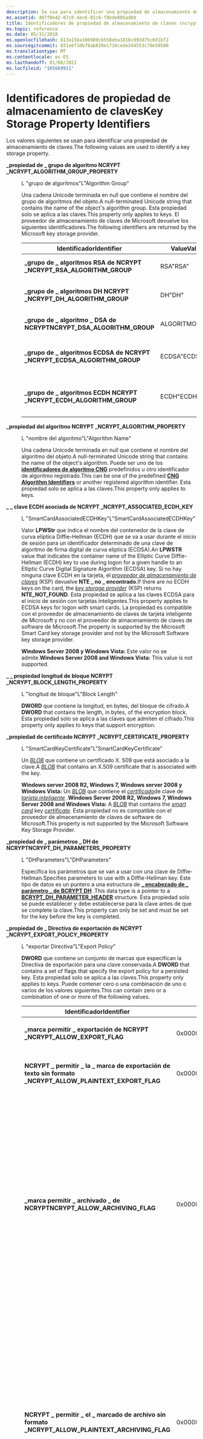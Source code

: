 ```yaml
---
description: Se usa para identificar una propiedad de almacenamiento de claves.
ms.assetid: 407f0e42-07c8-4ec6-81c6-f8bde005adb0
title: Identificadores de propiedad de almacenamiento de claves (ncrypt. h)
ms.topic: reference
ms.date: 05/31/2018
ms.openlocfilehash: 813a15ba106989cb558eba181bc893d75c6d1bf2
ms.sourcegitcommit: 831e8f3db78ab820e1710cede244553c70e50500
ms.translationtype: MT
ms.contentlocale: es-ES
ms.lasthandoff: 01/08/2021
ms.locfileid: "105669911"
---
```

# <a name="key-storage-property-identifiers"></a><span data-ttu-id="70004-103">Identificadores de propiedad de almacenamiento de claves</span><span class="sxs-lookup"><span data-stu-id="70004-103">Key Storage Property Identifiers</span></span>

<span data-ttu-id="70004-104">Los valores siguientes se usan para identificar una propiedad de almacenamiento de claves.</span><span class="sxs-lookup"><span data-stu-id="70004-104">The following values are used to identify a key storage property.</span></span>

<dl> <dt>

<span data-ttu-id="70004-105"><span id="NCRYPT_ALGORITHM_GROUP_PROPERTY"></span><span id="ncrypt_algorithm_group_property"></span>**\_propiedad de \_ grupo de algoritmo NCRYPT \_**</span><span class="sxs-lookup"><span data-stu-id="70004-105"><span id="NCRYPT_ALGORITHM_GROUP_PROPERTY"></span><span id="ncrypt_algorithm_group_property"></span>**NCRYPT\_ALGORITHM\_GROUP\_PROPERTY**</span></span>
</dt> <dd> <dl> <dt>

<span data-ttu-id="70004-106">L "grupo de algoritmos"</span><span class="sxs-lookup"><span data-stu-id="70004-106">L"Algorithm Group"</span></span>
</dt> <dt>



<span data-ttu-id="70004-107">Una cadena Unicode terminada en null que contiene el nombre del grupo de algoritmos del objeto.</span><span class="sxs-lookup"><span data-stu-id="70004-107">A null-terminated Unicode string that contains the name of the object's algorithm group.</span></span> <span data-ttu-id="70004-108">Esta propiedad solo se aplica a las claves.</span><span class="sxs-lookup"><span data-stu-id="70004-108">This property only applies to keys.</span></span> <span data-ttu-id="70004-109">El proveedor de almacenamiento de claves de Microsoft devuelve los siguientes identificadores.</span><span class="sxs-lookup"><span data-stu-id="70004-109">The following identifiers are returned by the Microsoft key storage provider.</span></span>



| <span data-ttu-id="70004-110">Identificador</span><span class="sxs-lookup"><span data-stu-id="70004-110">Identifier</span></span>                                     | <span data-ttu-id="70004-111">Value</span><span class="sxs-lookup"><span data-stu-id="70004-111">Value</span></span>              | <span data-ttu-id="70004-112">Descripción</span><span class="sxs-lookup"><span data-stu-id="70004-112">Description</span></span>                                                   |
|------------------------------------------------|--------------------|---------------------------------------------------------------|
| <span data-ttu-id="70004-113">**\_grupo de \_ algoritmos RSA de NCRYPT \_**</span><span class="sxs-lookup"><span data-stu-id="70004-113">**NCRYPT\_RSA\_ALGORITHM\_GROUP**</span></span><br/>   | <span data-ttu-id="70004-114">RSA</span><span class="sxs-lookup"><span data-stu-id="70004-114">"RSA"</span></span><br/>   | <span data-ttu-id="70004-115">El grupo de algoritmos RSA.</span><span class="sxs-lookup"><span data-stu-id="70004-115">The RSA algorithm group.</span></span><br/>                           |
| <span data-ttu-id="70004-116">**\_grupo de \_ algoritmos DH NCRYPT \_**</span><span class="sxs-lookup"><span data-stu-id="70004-116">**NCRYPT\_DH\_ALGORITHM\_GROUP**</span></span><br/>    | <span data-ttu-id="70004-117">DH</span><span class="sxs-lookup"><span data-stu-id="70004-117">"DH"</span></span><br/>    | <span data-ttu-id="70004-118">El grupo de algoritmos Diffie-Hellman.</span><span class="sxs-lookup"><span data-stu-id="70004-118">The Diffie-Hellman algorithm group.</span></span><br/>                |
| <span data-ttu-id="70004-119">**\_grupo de \_ algoritmo \_ DSA de NCRYPT**</span><span class="sxs-lookup"><span data-stu-id="70004-119">**NCRYPT\_DSA\_ALGORITHM\_GROUP**</span></span><br/>   | <span data-ttu-id="70004-120">ALGORITMO</span><span class="sxs-lookup"><span data-stu-id="70004-120">"DSA"</span></span><br/>   | <span data-ttu-id="70004-121">El grupo de algoritmos DSA.</span><span class="sxs-lookup"><span data-stu-id="70004-121">The DSA algorithm group.</span></span><br/>                           |
| <span data-ttu-id="70004-122">**\_grupo de \_ algoritmos ECDSA de NCRYPT \_**</span><span class="sxs-lookup"><span data-stu-id="70004-122">**NCRYPT\_ECDSA\_ALGORITHM\_GROUP**</span></span><br/> | <span data-ttu-id="70004-123">ECDSA</span><span class="sxs-lookup"><span data-stu-id="70004-123">"ECDSA"</span></span><br/> | <span data-ttu-id="70004-124">El grupo de algoritmo DSA de curva elíptica.</span><span class="sxs-lookup"><span data-stu-id="70004-124">The elliptic curve DSA algorithm group.</span></span><br/>            |
| <span data-ttu-id="70004-125">**\_grupo de \_ algoritmos ECDH NCRYPT \_**</span><span class="sxs-lookup"><span data-stu-id="70004-125">**NCRYPT\_ECDH\_ALGORITHM\_GROUP**</span></span><br/>  | <span data-ttu-id="70004-126">ECDH</span><span class="sxs-lookup"><span data-stu-id="70004-126">"ECDH"</span></span><br/>  | <span data-ttu-id="70004-127">Curva elíptica Diffie-Hellman grupo de algoritmos.</span><span class="sxs-lookup"><span data-stu-id="70004-127">The elliptic curve Diffie-Hellman algorithm group.</span></span><br/> |



 


</dt> </dl> </dd> <dt>

<span data-ttu-id="70004-128"><span id="NCRYPT_ALGORITHM_PROPERTY"></span><span id="ncrypt_algorithm_property"></span>**\_propiedad del algoritmo NCRYPT \_**</span><span class="sxs-lookup"><span data-stu-id="70004-128"><span id="NCRYPT_ALGORITHM_PROPERTY"></span><span id="ncrypt_algorithm_property"></span>**NCRYPT\_ALGORITHM\_PROPERTY**</span></span>
</dt> <dd> <dl> <dt>

<span data-ttu-id="70004-129">L "nombre del algoritmo"</span><span class="sxs-lookup"><span data-stu-id="70004-129">L"Algorithm Name"</span></span>
</dt> <dt>



<span data-ttu-id="70004-130">Una cadena Unicode terminada en null que contiene el nombre del algoritmo del objeto.</span><span class="sxs-lookup"><span data-stu-id="70004-130">A null-terminated Unicode string that contains the name of the object's algorithm.</span></span> <span data-ttu-id="70004-131">Puede ser uno de los [**identificadores de algoritmo CNG**](cng-algorithm-identifiers.md) predefinidos u otro identificador de algoritmo registrado.</span><span class="sxs-lookup"><span data-stu-id="70004-131">This can be one of the predefined [**CNG Algorithm Identifiers**](cng-algorithm-identifiers.md) or another registered algorithm identifier.</span></span> <span data-ttu-id="70004-132">Esta propiedad solo se aplica a las claves.</span><span class="sxs-lookup"><span data-stu-id="70004-132">This property only applies to keys.</span></span>


</dt> </dl> </dd> <dt>

<span data-ttu-id="70004-133"><span id="NCRYPT_ASSOCIATED_ECDH_KEY"></span><span id="ncrypt_associated_ecdh_key"></span>**\_ \_ clave ECDH asociada de NCRYPT \_**</span><span class="sxs-lookup"><span data-stu-id="70004-133"><span id="NCRYPT_ASSOCIATED_ECDH_KEY"></span><span id="ncrypt_associated_ecdh_key"></span>**NCRYPT\_ASSOCIATED\_ECDH\_KEY**</span></span>
</dt> <dd> <dl> <dt>

<span data-ttu-id="70004-134">L "SmartCardAssociatedECDHKey"</span><span class="sxs-lookup"><span data-stu-id="70004-134">L"SmartCardAssociatedECDHKey"</span></span>
</dt> <dt>



<span data-ttu-id="70004-135">Valor **LPWStr** que indica el nombre del contenedor de la clave de curva elíptica Diffie-Hellman (ECDH) que se va a usar durante el inicio de sesión para un identificador determinado de una clave de algoritmo de firma digital de curva elíptica (ECDSA).</span><span class="sxs-lookup"><span data-stu-id="70004-135">An **LPWSTR** value that indicates the container name of the Elliptic Curve Diffie-Hellman (ECDH) key to use during logon for a given handle to an Elliptic Curve Digital Signature Algorithm (ECDSA) key.</span></span> <span data-ttu-id="70004-136">Si no hay ninguna clave ECDH en la tarjeta, el [*proveedor de almacenamiento de claves*](/windows/desktop/SecGloss/k-gly) (KSP) devuelve **NTE \_ no \_ encontrado**.</span><span class="sxs-lookup"><span data-stu-id="70004-136">If there are no ECDH keys on the card, the [*key storage provider*](/windows/desktop/SecGloss/k-gly) (KSP) returns **NTE\_NOT\_FOUND**.</span></span> <span data-ttu-id="70004-137">Esta propiedad se aplica a las claves ECDSA para el inicio de sesión con tarjetas inteligentes.</span><span class="sxs-lookup"><span data-stu-id="70004-137">This property applies to ECDSA keys for logon with smart cards.</span></span> <span data-ttu-id="70004-138">La propiedad es compatible con el proveedor de almacenamiento de claves de tarjeta inteligente de Microsoft y no con el proveedor de almacenamiento de claves de software de Microsoft.</span><span class="sxs-lookup"><span data-stu-id="70004-138">The property is supported by the Microsoft Smart Card key storage provider and not by the Microsoft Software key storage provider.</span></span>

<span data-ttu-id="70004-139">**Windows Server 2008 y Windows Vista:** Este valor no se admite.</span><span class="sxs-lookup"><span data-stu-id="70004-139">**Windows Server 2008 and Windows Vista:** This value is not supported.</span></span>


</dt> </dl> </dd> <dt>

<span data-ttu-id="70004-140"><span id="NCRYPT_BLOCK_LENGTH_PROPERTY"></span><span id="ncrypt_block_length_property"></span>**\_ \_ propiedad longitud de bloque NCRYPT \_**</span><span class="sxs-lookup"><span data-stu-id="70004-140"><span id="NCRYPT_BLOCK_LENGTH_PROPERTY"></span><span id="ncrypt_block_length_property"></span>**NCRYPT\_BLOCK\_LENGTH\_PROPERTY**</span></span>
</dt> <dd> <dl> <dt>

<span data-ttu-id="70004-141">L "longitud de bloque"</span><span class="sxs-lookup"><span data-stu-id="70004-141">L"Block Length"</span></span>
</dt> <dt>



<span data-ttu-id="70004-142">**DWORD** que contiene la longitud, en bytes, del bloque de cifrado.</span><span class="sxs-lookup"><span data-stu-id="70004-142">A **DWORD** that contains the length, in bytes, of the encryption block.</span></span> <span data-ttu-id="70004-143">Esta propiedad solo se aplica a las claves que admiten el cifrado.</span><span class="sxs-lookup"><span data-stu-id="70004-143">This property only applies to keys that support encryption.</span></span>


</dt> </dl> </dd> <dt>

<span data-ttu-id="70004-144"><span id="NCRYPT_CERTIFICATE_PROPERTY"></span><span id="ncrypt_certificate_property"></span>**\_propiedad de certificado NCRYPT \_**</span><span class="sxs-lookup"><span data-stu-id="70004-144"><span id="NCRYPT_CERTIFICATE_PROPERTY"></span><span id="ncrypt_certificate_property"></span>**NCRYPT\_CERTIFICATE\_PROPERTY**</span></span>
</dt> <dd> <dl> <dt>

<span data-ttu-id="70004-145">L "SmartCardKeyCertificate"</span><span class="sxs-lookup"><span data-stu-id="70004-145">L"SmartCardKeyCertificate"</span></span>
</dt> <dt>



<span data-ttu-id="70004-146">Un [*BLOB*](/windows/desktop/SecGloss/b-gly) que contiene un certificado X. 509 que está asociado a la clave.</span><span class="sxs-lookup"><span data-stu-id="70004-146">A [*BLOB*](/windows/desktop/SecGloss/b-gly) that contains an X.509 certificate that is associated with the key.</span></span>

<span data-ttu-id="70004-147">**Windows server 2008 R2, Windows 7, Windows server 2008 y Windows Vista:** Un [*BLOB*](/windows/desktop/SecGloss/b-gly) que contiene el [*certificado*](/windows/desktop/SecGloss/c-gly)de clave de [*tarjeta inteligente*](/windows/desktop/SecGloss/s-gly) .</span><span class="sxs-lookup"><span data-stu-id="70004-147">**Windows Server 2008 R2, Windows 7, Windows Server 2008 and Windows Vista:** A [*BLOB*](/windows/desktop/SecGloss/b-gly) that contains the [*smart card*](/windows/desktop/SecGloss/s-gly) key [*certificate*](/windows/desktop/SecGloss/c-gly).</span></span> <span data-ttu-id="70004-148">Esta propiedad no es compatible con el proveedor de almacenamiento de claves de software de Microsoft.</span><span class="sxs-lookup"><span data-stu-id="70004-148">This property is not supported by the Microsoft Software Key Storage Provider.</span></span>


</dt> </dl> </dd> <dt>

<span data-ttu-id="70004-149"><span id="NCRYPT_DH_PARAMETERS_PROPERTY"></span><span id="ncrypt_dh_parameters_property"></span>**\_propiedad de \_ parámetros \_ DH de NCRYPT**</span><span class="sxs-lookup"><span data-stu-id="70004-149"><span id="NCRYPT_DH_PARAMETERS_PROPERTY"></span><span id="ncrypt_dh_parameters_property"></span>**NCRYPT\_DH\_PARAMETERS\_PROPERTY**</span></span>
</dt> <dd> <dl> <dt>

<span data-ttu-id="70004-150">L "DHParameters"</span><span class="sxs-lookup"><span data-stu-id="70004-150">L"DHParameters"</span></span>
</dt> <dt>



<span data-ttu-id="70004-151">Especifica los parámetros que se van a usar con una clave de Diffie-Hellman.</span><span class="sxs-lookup"><span data-stu-id="70004-151">Specifies parameters to use with a Diffie-Hellman key.</span></span> <span data-ttu-id="70004-152">Este tipo de datos es un puntero a una estructura de [**\_ encabezado de \_ parámetro \_ de BCRYPT DH**](/windows/desktop/api/Bcrypt/ns-bcrypt-bcrypt_dh_parameter_header) .</span><span class="sxs-lookup"><span data-stu-id="70004-152">This data type is a pointer to a [**BCRYPT\_DH\_PARAMETER\_HEADER**](/windows/desktop/api/Bcrypt/ns-bcrypt-bcrypt_dh_parameter_header) structure.</span></span> <span data-ttu-id="70004-153">Esta propiedad solo se puede establecer y debe establecerse para la clave antes de que se complete la clave.</span><span class="sxs-lookup"><span data-stu-id="70004-153">This property can only be set and must be set for the key before the key is completed.</span></span>


</dt> </dl> </dd> <dt>

<span data-ttu-id="70004-154"><span id="NCRYPT_EXPORT_POLICY_PROPERTY"></span><span id="ncrypt_export_policy_property"></span>**\_propiedad de \_ Directiva de exportación de NCRYPT \_**</span><span class="sxs-lookup"><span data-stu-id="70004-154"><span id="NCRYPT_EXPORT_POLICY_PROPERTY"></span><span id="ncrypt_export_policy_property"></span>**NCRYPT\_EXPORT\_POLICY\_PROPERTY**</span></span>
</dt> <dd> <dl> <dt>

<span data-ttu-id="70004-155">L "exportar Directiva"</span><span class="sxs-lookup"><span data-stu-id="70004-155">L"Export Policy"</span></span>
</dt> <dt>



<span data-ttu-id="70004-156">**DWORD** que contiene un conjunto de marcas que especifican la Directiva de exportación para una clave conservada.</span><span class="sxs-lookup"><span data-stu-id="70004-156">A **DWORD** that contains a set of flags that specify the export policy for a persisted key.</span></span> <span data-ttu-id="70004-157">Esta propiedad solo se aplica a las claves.</span><span class="sxs-lookup"><span data-stu-id="70004-157">This property only applies to keys.</span></span> <span data-ttu-id="70004-158">Puede contener cero o una combinación de uno o varios de los valores siguientes.</span><span class="sxs-lookup"><span data-stu-id="70004-158">This can contain zero or a combination of one or more of the following values.</span></span>



| <span data-ttu-id="70004-159">Identificador</span><span class="sxs-lookup"><span data-stu-id="70004-159">Identifier</span></span>                                    | <span data-ttu-id="70004-160">Value</span><span class="sxs-lookup"><span data-stu-id="70004-160">Value</span></span>      | <span data-ttu-id="70004-161">Descripción</span><span class="sxs-lookup"><span data-stu-id="70004-161">Description</span></span>                                                                                                                                                                                                                                                                                                      |
|-----------------------------------------------|------------|------------------------------------------------------------------------------------------------------------------------------------------------------------------------------------------------------------------------------------------------------------------------------------------------------------------|
| <span data-ttu-id="70004-162">**\_marca permitir \_ exportación de NCRYPT \_**</span><span class="sxs-lookup"><span data-stu-id="70004-162">**NCRYPT\_ALLOW\_EXPORT\_FLAG**</span></span>               | <span data-ttu-id="70004-163">0x00000001</span><span class="sxs-lookup"><span data-stu-id="70004-163">0x00000001</span></span> | <span data-ttu-id="70004-164">Se puede exportar la clave privada.</span><span class="sxs-lookup"><span data-stu-id="70004-164">The private key can be exported.</span></span>                                                                                                                                                                                                                                                                                 |
| <span data-ttu-id="70004-165">**NCRYPT \_ permitir \_ la \_ marca de exportación de texto sin formato \_**</span><span class="sxs-lookup"><span data-stu-id="70004-165">**NCRYPT\_ALLOW\_PLAINTEXT\_EXPORT\_FLAG**</span></span>    | <span data-ttu-id="70004-166">0x00000002</span><span class="sxs-lookup"><span data-stu-id="70004-166">0x00000002</span></span> | <span data-ttu-id="70004-167">La clave privada se puede exportar en formato de texto simple.</span><span class="sxs-lookup"><span data-stu-id="70004-167">The private key can be exported in plaintext form.</span></span>                                                                                                                                                                                                                                                               |
| <span data-ttu-id="70004-168">**\_marca permitir \_ archivado \_ de NCRYPT**</span><span class="sxs-lookup"><span data-stu-id="70004-168">**NCRYPT\_ALLOW\_ARCHIVING\_FLAG**</span></span>            | <span data-ttu-id="70004-169">0x00000004</span><span class="sxs-lookup"><span data-stu-id="70004-169">0x00000004</span></span> | <span data-ttu-id="70004-170">La clave privada se puede exportar una vez para fines de archivado.</span><span class="sxs-lookup"><span data-stu-id="70004-170">The private key can be exported once for archiving purposes.</span></span> <span data-ttu-id="70004-171">Esta marca solo se aplica al identificador de clave original en el que se establece.</span><span class="sxs-lookup"><span data-stu-id="70004-171">This flag only applies to the original key handle on which it is set.</span></span> <span data-ttu-id="70004-172">Esta directiva solo se puede aplicar al identificador de clave original.</span><span class="sxs-lookup"><span data-stu-id="70004-172">This policy can only be applied to the original key handle.</span></span> <span data-ttu-id="70004-173">Una vez que se ha cerrado el identificador de clave, ya no se puede exportar la clave para fines de archivado.</span><span class="sxs-lookup"><span data-stu-id="70004-173">After the key handle has been closed, the key can no longer be exported for archiving purposes.</span></span>                   |
| <span data-ttu-id="70004-174">**NCRYPT \_ permitir \_ el \_ marcado de archivo sin formato \_**</span><span class="sxs-lookup"><span data-stu-id="70004-174">**NCRYPT\_ALLOW\_PLAINTEXT\_ARCHIVING\_FLAG**</span></span> | <span data-ttu-id="70004-175">0x00000008</span><span class="sxs-lookup"><span data-stu-id="70004-175">0x00000008</span></span> | <span data-ttu-id="70004-176">La clave privada se puede exportar una vez en formato de texto no cifrado.</span><span class="sxs-lookup"><span data-stu-id="70004-176">The private key can be exported once in plaintext form for archiving purposes.</span></span> <span data-ttu-id="70004-177">Esta marca solo se aplica al identificador de clave original en el que se establece.</span><span class="sxs-lookup"><span data-stu-id="70004-177">This flag only applies to the original key handle on which it is set.</span></span> <span data-ttu-id="70004-178">Esta directiva solo se puede aplicar al identificador de clave original.</span><span class="sxs-lookup"><span data-stu-id="70004-178">This policy can only be applied to the original key handle.</span></span> <span data-ttu-id="70004-179">Una vez que se ha cerrado el identificador de clave, ya no se puede exportar la clave para fines de archivado.</span><span class="sxs-lookup"><span data-stu-id="70004-179">After the key handle has been closed, the key can no longer be exported for archiving purposes.</span></span> |



 


</dt> </dl> </dd> <dt>

<span data-ttu-id="70004-180"><span id="NCRYPT_IMPL_TYPE_PROPERTY"></span><span id="ncrypt_impl_type_property"></span>**\_propiedad del \_ tipo impl impl \_**</span><span class="sxs-lookup"><span data-stu-id="70004-180"><span id="NCRYPT_IMPL_TYPE_PROPERTY"></span><span id="ncrypt_impl_type_property"></span>**NCRYPT\_IMPL\_TYPE\_PROPERTY**</span></span>
</dt> <dd> <dl> <dt>

<span data-ttu-id="70004-181">L "tipo impl"</span><span class="sxs-lookup"><span data-stu-id="70004-181">L"Impl Type"</span></span>
</dt> <dt>



<span data-ttu-id="70004-182">**DWORD** que contiene un conjunto de marcadores que definen los detalles de implementación del proveedor.</span><span class="sxs-lookup"><span data-stu-id="70004-182">A **DWORD** that contains a set of flags that define implementation details of the provider.</span></span> <span data-ttu-id="70004-183">Esta propiedad solo se aplica a los proveedores de almacenamiento de claves.</span><span class="sxs-lookup"><span data-stu-id="70004-183">This property only applies to key storage providers.</span></span> <span data-ttu-id="70004-184">Puede contener cero o una combinación de uno o varios de los valores siguientes.</span><span class="sxs-lookup"><span data-stu-id="70004-184">This can contain zero or a combination of one or more of the following values.</span></span>



| <span data-ttu-id="70004-185">Identificador</span><span class="sxs-lookup"><span data-stu-id="70004-185">Identifier</span></span>                            | <span data-ttu-id="70004-186">Value</span><span class="sxs-lookup"><span data-stu-id="70004-186">Value</span></span>      | <span data-ttu-id="70004-187">Descripción</span><span class="sxs-lookup"><span data-stu-id="70004-187">Description</span></span>                                               |
|---------------------------------------|------------|-----------------------------------------------------------|
| <span data-ttu-id="70004-188">**\_marca de \_ hardware NCRYPT impl \_**</span><span class="sxs-lookup"><span data-stu-id="70004-188">**NCRYPT\_IMPL\_HARDWARE\_FLAG**</span></span>      | <span data-ttu-id="70004-189">0x00000001</span><span class="sxs-lookup"><span data-stu-id="70004-189">0x00000001</span></span> | <span data-ttu-id="70004-190">El proveedor está basado en hardware.</span><span class="sxs-lookup"><span data-stu-id="70004-190">The provider is hardware based.</span></span>                           |
| <span data-ttu-id="70004-191">**\_marca de \_ software NCRYPT impl \_**</span><span class="sxs-lookup"><span data-stu-id="70004-191">**NCRYPT\_IMPL\_SOFTWARE\_FLAG**</span></span>      | <span data-ttu-id="70004-192">0x00000002</span><span class="sxs-lookup"><span data-stu-id="70004-192">0x00000002</span></span> | <span data-ttu-id="70004-193">El proveedor está basado en software.</span><span class="sxs-lookup"><span data-stu-id="70004-193">The provider is software based.</span></span>                           |
| <span data-ttu-id="70004-194">**\_ \_ marca extraíble de NCRYPT impl \_**</span><span class="sxs-lookup"><span data-stu-id="70004-194">**NCRYPT\_IMPL\_REMOVABLE\_FLAG**</span></span>     | <span data-ttu-id="70004-195">0x00000008</span><span class="sxs-lookup"><span data-stu-id="70004-195">0x00000008</span></span> | <span data-ttu-id="70004-196">El proveedor es extraíble.</span><span class="sxs-lookup"><span data-stu-id="70004-196">The provider is removable.</span></span>                                |
| <span data-ttu-id="70004-197">**\_ \_ \_ marca RNG de hardware \_ de NCRYPT impl**</span><span class="sxs-lookup"><span data-stu-id="70004-197">**NCRYPT\_IMPL\_HARDWARE\_RNG\_FLAG**</span></span> | <span data-ttu-id="70004-198">0x00000010</span><span class="sxs-lookup"><span data-stu-id="70004-198">0x00000010</span></span> | <span data-ttu-id="70004-199">El proveedor es un generador de números aleatorios basado en hardware.</span><span class="sxs-lookup"><span data-stu-id="70004-199">The provider is a hardware based random number generator.</span></span> |



 


</dt> </dl> </dd> <dt>

<span data-ttu-id="70004-200"><span id="NCRYPT_KEY_TYPE_PROPERTY"></span><span id="ncrypt_key_type_property"></span>**\_ \_ propiedad tipo de clave NCRYPT \_**</span><span class="sxs-lookup"><span data-stu-id="70004-200"><span id="NCRYPT_KEY_TYPE_PROPERTY"></span><span id="ncrypt_key_type_property"></span>**NCRYPT\_KEY\_TYPE\_PROPERTY**</span></span>
</dt> <dd> <dl> <dt>

<span data-ttu-id="70004-201">L "tipo de clave"</span><span class="sxs-lookup"><span data-stu-id="70004-201">L"Key Type"</span></span>
</dt> <dt>



<span data-ttu-id="70004-202">**DWORD** que contiene un conjunto de marcas que definen el tipo de clave.</span><span class="sxs-lookup"><span data-stu-id="70004-202">A **DWORD** that contains a set of flags that define the key type.</span></span> <span data-ttu-id="70004-203">Esta propiedad solo se aplica a las claves.</span><span class="sxs-lookup"><span data-stu-id="70004-203">This property only applies to keys.</span></span> <span data-ttu-id="70004-204">Puede contener cero o el valor siguiente.</span><span class="sxs-lookup"><span data-stu-id="70004-204">This can contain zero or the following value.</span></span>



| <span data-ttu-id="70004-205">Identificador</span><span class="sxs-lookup"><span data-stu-id="70004-205">Identifier</span></span>                     | <span data-ttu-id="70004-206">Value</span><span class="sxs-lookup"><span data-stu-id="70004-206">Value</span></span>      | <span data-ttu-id="70004-207">Descripción</span><span class="sxs-lookup"><span data-stu-id="70004-207">Description</span></span>                                                                                              |
|--------------------------------|------------|----------------------------------------------------------------------------------------------------------|
| <span data-ttu-id="70004-208">**\_marca de \_ clave de equipo NCRYPT \_**</span><span class="sxs-lookup"><span data-stu-id="70004-208">**NCRYPT\_MACHINE\_KEY\_FLAG**</span></span> | <span data-ttu-id="70004-209">0x00000001</span><span class="sxs-lookup"><span data-stu-id="70004-209">0x00000001</span></span> | <span data-ttu-id="70004-210">La clave se aplica al equipo local.</span><span class="sxs-lookup"><span data-stu-id="70004-210">The key applies to the local computer.</span></span> <span data-ttu-id="70004-211">Si este marcador no está presente, la clave se aplica al usuario actual.</span><span class="sxs-lookup"><span data-stu-id="70004-211">If this flag is not present, the key applies to the current user.</span></span> |



 


</dt> </dl> </dd> <dt>

<span data-ttu-id="70004-212"><span id="NCRYPT_KEY_USAGE_PROPERTY"></span><span id="ncrypt_key_usage_property"></span>**\_ \_ propiedad uso de clave NCRYPT \_**</span><span class="sxs-lookup"><span data-stu-id="70004-212"><span id="NCRYPT_KEY_USAGE_PROPERTY"></span><span id="ncrypt_key_usage_property"></span>**NCRYPT\_KEY\_USAGE\_PROPERTY**</span></span>
</dt> <dd> <dl> <dt>

<span data-ttu-id="70004-213">L "uso de la clave"</span><span class="sxs-lookup"><span data-stu-id="70004-213">L"Key Usage"</span></span>
</dt> <dt>



<span data-ttu-id="70004-214">**DWORD** que contiene un conjunto de marcas que definen los detalles de uso de una clave.</span><span class="sxs-lookup"><span data-stu-id="70004-214">A **DWORD** that contains a set of flags that define the usage details for a key.</span></span> <span data-ttu-id="70004-215">Esta propiedad solo se aplica a las claves.</span><span class="sxs-lookup"><span data-stu-id="70004-215">This property only applies to keys.</span></span> <span data-ttu-id="70004-216">Puede contener cero o una combinación de uno o varios de los valores siguientes.</span><span class="sxs-lookup"><span data-stu-id="70004-216">This can contain zero or a combination of one or more of the following values.</span></span>



| <span data-ttu-id="70004-217">Identificador</span><span class="sxs-lookup"><span data-stu-id="70004-217">Identifier</span></span>                              | <span data-ttu-id="70004-218">Value</span><span class="sxs-lookup"><span data-stu-id="70004-218">Value</span></span>      | <span data-ttu-id="70004-219">Descripción</span><span class="sxs-lookup"><span data-stu-id="70004-219">Description</span></span>                                          |
|-----------------------------------------|------------|------------------------------------------------------|
| <span data-ttu-id="70004-220">**NCRYPT \_ permitir \_ marca de descifrado \_**</span><span class="sxs-lookup"><span data-stu-id="70004-220">**NCRYPT\_ALLOW\_DECRYPT\_FLAG**</span></span>        | <span data-ttu-id="70004-221">0x00000001</span><span class="sxs-lookup"><span data-stu-id="70004-221">0x00000001</span></span> | <span data-ttu-id="70004-222">La clave se puede utilizar para el descifrado.</span><span class="sxs-lookup"><span data-stu-id="70004-222">The key can be used for decryption.</span></span>                  |
| <span data-ttu-id="70004-223">**NCRYPT \_ permitir \_ la \_ marca de firma**</span><span class="sxs-lookup"><span data-stu-id="70004-223">**NCRYPT\_ALLOW\_SIGNING\_FLAG**</span></span>        | <span data-ttu-id="70004-224">0x00000002</span><span class="sxs-lookup"><span data-stu-id="70004-224">0x00000002</span></span> | <span data-ttu-id="70004-225">La clave se puede utilizar para firmar.</span><span class="sxs-lookup"><span data-stu-id="70004-225">The key can be used for signing.</span></span>                     |
| <span data-ttu-id="70004-226">**\_marca de \_ acuerdo de clave de permitir NCRYPT \_ \_**</span><span class="sxs-lookup"><span data-stu-id="70004-226">**NCRYPT\_ALLOW\_KEY\_AGREEMENT\_FLAG**</span></span> | <span data-ttu-id="70004-227">0x00000004</span><span class="sxs-lookup"><span data-stu-id="70004-227">0x00000004</span></span> | <span data-ttu-id="70004-228">La clave se puede usar para el cifrado del acuerdo secreto.</span><span class="sxs-lookup"><span data-stu-id="70004-228">The key can be used for secret agreement encryption.</span></span> |
| <span data-ttu-id="70004-229">**NCRYPT \_ permite \_ todos los \_ usos**</span><span class="sxs-lookup"><span data-stu-id="70004-229">**NCRYPT\_ALLOW\_ALL\_USAGES**</span></span>          | <span data-ttu-id="70004-230">0x00FFFFFF</span><span class="sxs-lookup"><span data-stu-id="70004-230">0x00ffffff</span></span> | <span data-ttu-id="70004-231">La clave se puede utilizar para cualquier propósito.</span><span class="sxs-lookup"><span data-stu-id="70004-231">The key can be used for any purpose.</span></span>                 |



 


</dt> </dl> </dd> <dt>

<span data-ttu-id="70004-232"><span id="NCRYPT_LAST_MODIFIED_PROPERTY"></span><span id="ncrypt_last_modified_property"></span>**\_propiedad última \_ modificación de NCRYPT \_**</span><span class="sxs-lookup"><span data-stu-id="70004-232"><span id="NCRYPT_LAST_MODIFIED_PROPERTY"></span><span id="ncrypt_last_modified_property"></span>**NCRYPT\_LAST\_MODIFIED\_PROPERTY**</span></span>
</dt> <dd> <dl> <dt>

<span data-ttu-id="70004-233">L "modificado"</span><span class="sxs-lookup"><span data-stu-id="70004-233">L"Modified"</span></span>
</dt> <dt>



<span data-ttu-id="70004-234">Indica cuándo se modificó por última vez la clave.</span><span class="sxs-lookup"><span data-stu-id="70004-234">Indicates when the key was last modified.</span></span> <span data-ttu-id="70004-235">Este tipo de datos es un puntero a una estructura de [**FILETIME**](/windows/desktop/api/minwinbase/ns-minwinbase-filetime) .</span><span class="sxs-lookup"><span data-stu-id="70004-235">This data type is a pointer to a [**FILETIME**](/windows/desktop/api/minwinbase/ns-minwinbase-filetime) structure.</span></span> <span data-ttu-id="70004-236">Esta propiedad solo se aplica a las claves persistentes.</span><span class="sxs-lookup"><span data-stu-id="70004-236">This property only applies to persisted keys.</span></span>


</dt> </dl> </dd> <dt>

<span data-ttu-id="70004-237"><span id="NCRYPT_LENGTH_PROPERTY"></span><span id="ncrypt_length_property"></span>**\_propiedad longitud de NCRYPT \_**</span><span class="sxs-lookup"><span data-stu-id="70004-237"><span id="NCRYPT_LENGTH_PROPERTY"></span><span id="ncrypt_length_property"></span>**NCRYPT\_LENGTH\_PROPERTY**</span></span>
</dt> <dd> <dl> <dt>

<span data-ttu-id="70004-238">L "longitud"</span><span class="sxs-lookup"><span data-stu-id="70004-238">L"Length"</span></span>
</dt> <dt>



<span data-ttu-id="70004-239">**DWORD** que contiene la longitud, en bits, de la clave.</span><span class="sxs-lookup"><span data-stu-id="70004-239">A **DWORD** that contains the length, in bits, of the key.</span></span> <span data-ttu-id="70004-240">Esta propiedad solo se aplica a las claves.</span><span class="sxs-lookup"><span data-stu-id="70004-240">This property only applies to keys.</span></span>


</dt> </dl> </dd> <dt>

<span data-ttu-id="70004-241"><span id="NCRYPT_LENGTHS_PROPERTY"></span><span id="ncrypt_lengths_property"></span>**\_propiedad de longitudes NCRYPT \_**</span><span class="sxs-lookup"><span data-stu-id="70004-241"><span id="NCRYPT_LENGTHS_PROPERTY"></span><span id="ncrypt_lengths_property"></span>**NCRYPT\_LENGTHS\_PROPERTY**</span></span>
</dt> <dd> <dl> <dt>

<span data-ttu-id="70004-242">L "longitudes"</span><span class="sxs-lookup"><span data-stu-id="70004-242">L"Lengths"</span></span>
</dt> <dt>



<span data-ttu-id="70004-243">Indica los tamaños de clave admitidos por la clave.</span><span class="sxs-lookup"><span data-stu-id="70004-243">Indicates the key sizes that are supported by the key.</span></span> <span data-ttu-id="70004-244">Este tipo de datos es un puntero a una estructura de [**\_ \_ longitudes admitidas de NCRYPT**](/windows/desktop/api/Ncrypt/ns-ncrypt-ncrypt_supported_lengths) que contiene esta información.</span><span class="sxs-lookup"><span data-stu-id="70004-244">This data type is a pointer to an [**NCRYPT\_SUPPORTED\_LENGTHS**](/windows/desktop/api/Ncrypt/ns-ncrypt-ncrypt_supported_lengths) structure that contains this information.</span></span> <span data-ttu-id="70004-245">Esta propiedad solo se aplica a las claves.</span><span class="sxs-lookup"><span data-stu-id="70004-245">This property only applies to keys.</span></span>


</dt> </dl> </dd> <dt>

<span data-ttu-id="70004-246"><span id="NCRYPT_MAX_NAME_LENGTH_PROPERTY"></span><span id="ncrypt_max_name_length_property"></span>**\_ \_ \_ propiedad longitud máxima del nombre NCRYPT \_**</span><span class="sxs-lookup"><span data-stu-id="70004-246"><span id="NCRYPT_MAX_NAME_LENGTH_PROPERTY"></span><span id="ncrypt_max_name_length_property"></span>**NCRYPT\_MAX\_NAME\_LENGTH\_PROPERTY**</span></span>
</dt> <dd> <dl> <dt>

<span data-ttu-id="70004-247">L "longitud máxima del nombre"</span><span class="sxs-lookup"><span data-stu-id="70004-247">L"Max Name Length"</span></span>
</dt> <dt>



<span data-ttu-id="70004-248">**DWORD** que contiene la longitud máxima, en caracteres, del nombre de una clave persistente.</span><span class="sxs-lookup"><span data-stu-id="70004-248">A **DWORD** that contains the maximum length, in characters, of the name of a persistent key.</span></span> <span data-ttu-id="70004-249">Esta propiedad solo se aplica a un proveedor.</span><span class="sxs-lookup"><span data-stu-id="70004-249">This property only applies to a provider.</span></span>

<span data-ttu-id="70004-250">Esta propiedad está pensada principalmente para ser utilizada por proveedores de almacenamiento de claves que almacenan sus claves en un dispositivo con una cantidad limitada de memoria disponible, como una tarjeta inteligente.</span><span class="sxs-lookup"><span data-stu-id="70004-250">This property is primarily intended to be used by key storage providers that store their keys on a device that has a limited amount of available memory, such as a smart card.</span></span>


</dt> </dl> </dd> <dt>

<span data-ttu-id="70004-251"><span id="NCRYPT_NAME_PROPERTY"></span><span id="ncrypt_name_property"></span>**\_propiedad de nombre NCRYPT \_**</span><span class="sxs-lookup"><span data-stu-id="70004-251"><span id="NCRYPT_NAME_PROPERTY"></span><span id="ncrypt_name_property"></span>**NCRYPT\_NAME\_PROPERTY**</span></span>
</dt> <dd> <dl> <dt>

<span data-ttu-id="70004-252">L "nombre"</span><span class="sxs-lookup"><span data-stu-id="70004-252">L"Name"</span></span>
</dt> <dt>



<span data-ttu-id="70004-253">Puntero a una cadena Unicode terminada en null que contiene el nombre del objeto.</span><span class="sxs-lookup"><span data-stu-id="70004-253">A pointer to a null-terminated Unicode string that contains the name of the object.</span></span>


</dt> </dl> </dd> <dt>

<span data-ttu-id="70004-254"><span id="NCRYPT_PIN_PROMPT_PROPERTY"></span><span id="ncrypt_pin_prompt_property"></span>**\_ \_ propiedad del símbolo del PIN de NCRYPT \_**</span><span class="sxs-lookup"><span data-stu-id="70004-254"><span id="NCRYPT_PIN_PROMPT_PROPERTY"></span><span id="ncrypt_pin_prompt_property"></span>**NCRYPT\_PIN\_PROMPT\_PROPERTY**</span></span>
</dt> <dd> <dl> <dt>

<span data-ttu-id="70004-255">L "SmartCardPinPrompt"</span><span class="sxs-lookup"><span data-stu-id="70004-255">L"SmartCardPinPrompt"</span></span>
</dt> <dt>



<span data-ttu-id="70004-256">Este valor no se admite.</span><span class="sxs-lookup"><span data-stu-id="70004-256">This value is not supported.</span></span>


</dt> </dl> </dd> <dt>

<span data-ttu-id="70004-257"><span id="NCRYPT_PIN_PROPERTY"></span><span id="ncrypt_pin_property"></span>**\_propiedad PIN de NCRYPT \_**</span><span class="sxs-lookup"><span data-stu-id="70004-257"><span id="NCRYPT_PIN_PROPERTY"></span><span id="ncrypt_pin_property"></span>**NCRYPT\_PIN\_PROPERTY**</span></span>
</dt> <dd> <dl> <dt>

<span data-ttu-id="70004-258">L "SmartCardPin"</span><span class="sxs-lookup"><span data-stu-id="70004-258">L"SmartCardPin"</span></span>
</dt> <dt>



<span data-ttu-id="70004-259">Puntero a una cadena Unicode terminada en null que contiene el código PIN.</span><span class="sxs-lookup"><span data-stu-id="70004-259">A pointer to a null-terminated Unicode string that contains the PIN.</span></span> <span data-ttu-id="70004-260">El PIN se usa para una clave de tarjeta inteligente o la contraseña de una clave protegida por contraseña almacenada en un KSP basado en software.</span><span class="sxs-lookup"><span data-stu-id="70004-260">The PIN is used for a smart card key or the password for a password-protected key stored in a software-based KSP.</span></span> <span data-ttu-id="70004-261">Esta propiedad solo se puede establecer.</span><span class="sxs-lookup"><span data-stu-id="70004-261">This property can only be set.</span></span> <span data-ttu-id="70004-262">Microsoft KSP almacenará en caché este valor para que el usuario solo se le solicite una vez por cada proceso.</span><span class="sxs-lookup"><span data-stu-id="70004-262">Microsoft KSPs will cache this value so that the user is only prompted once per process.</span></span>


</dt> </dl> </dd> <dt>

<span data-ttu-id="70004-263"><span id="NCRYPT_PROVIDER_HANDLE_PROPERTY"></span><span id="ncrypt_provider_handle_property"></span>**\_propiedad de \_ identificador del proveedor NCRYPT \_**</span><span class="sxs-lookup"><span data-stu-id="70004-263"><span id="NCRYPT_PROVIDER_HANDLE_PROPERTY"></span><span id="ncrypt_provider_handle_property"></span>**NCRYPT\_PROVIDER\_HANDLE\_PROPERTY**</span></span>
</dt> <dd> <dl> <dt>

<span data-ttu-id="70004-264">L "identificador de proveedor"</span><span class="sxs-lookup"><span data-stu-id="70004-264">L"Provider Handle"</span></span>
</dt> <dt>



<span data-ttu-id="70004-265">**\_ \_ Identificador Prov de NCRYPT** que contiene el identificador del proveedor de almacenamiento de claves CNG.</span><span class="sxs-lookup"><span data-stu-id="70004-265">An **NCRYPT\_PROV\_HANDLE** that contains the handle of the CNG key storage provider.</span></span> <span data-ttu-id="70004-266">Cuando haya terminado de usar el identificador, debe llamar a [**NCryptFreeObject**](/windows/desktop/api/Ncrypt/nf-ncrypt-ncryptfreeobject) para liberarlo.</span><span class="sxs-lookup"><span data-stu-id="70004-266">When you are finished using the handle, you must call [**NCryptFreeObject**](/windows/desktop/api/Ncrypt/nf-ncrypt-ncryptfreeobject) to release it.</span></span>


</dt> </dl> </dd> <dt>

<span data-ttu-id="70004-267"><span id="NCRYPT_READER_PROPERTY"></span><span id="ncrypt_reader_property"></span>**\_propiedad del lector NCRYPT \_**</span><span class="sxs-lookup"><span data-stu-id="70004-267"><span id="NCRYPT_READER_PROPERTY"></span><span id="ncrypt_reader_property"></span>**NCRYPT\_READER\_PROPERTY**</span></span>
</dt> <dd> <dl> <dt>

<span data-ttu-id="70004-268">L "SmartCardReader"</span><span class="sxs-lookup"><span data-stu-id="70004-268">L"SmartCardReader"</span></span>
</dt> <dt>



<span data-ttu-id="70004-269">Puntero a una cadena Unicode terminada en null que contiene el nombre del lector de tarjeta inteligente.</span><span class="sxs-lookup"><span data-stu-id="70004-269">A pointer to a null-terminated Unicode string that contains the name of the smart card reader.</span></span> <span data-ttu-id="70004-270">Esta propiedad solo se puede establecer.</span><span class="sxs-lookup"><span data-stu-id="70004-270">This property can only be set.</span></span>


</dt> </dl> </dd> <dt>

<span data-ttu-id="70004-271"><span id="NCRYPT_ROOT_CERTSTORE_PROPERTY"></span><span id="ncrypt_root_certstore_property"></span>**\_ \_ propiedad CERTSTORE raíz \_ NCRYPT**</span><span class="sxs-lookup"><span data-stu-id="70004-271"><span id="NCRYPT_ROOT_CERTSTORE_PROPERTY"></span><span id="ncrypt_root_certstore_property"></span>**NCRYPT\_ROOT\_CERTSTORE\_PROPERTY**</span></span>
</dt> <dd> <dl> <dt>

<span data-ttu-id="70004-272">L "SmartcardRootCertStore"</span><span class="sxs-lookup"><span data-stu-id="70004-272">L"SmartcardRootCertStore"</span></span>
</dt> <dt>



<span data-ttu-id="70004-273">**HCERTSTORE** que representa el almacén de certificados raíz de la tarjeta inteligente.</span><span class="sxs-lookup"><span data-stu-id="70004-273">An **HCERTSTORE** that represents the smart card root certificate store.</span></span>


</dt> </dl> </dd> <dt>

<span data-ttu-id="70004-274"><span id="_NCRYPT_SCARD_PIN_ID"></span><span id="_ncrypt_scard_pin_id"></span>**NCRYPT \_ identificador de \_ PIN \_ PPAC**</span><span class="sxs-lookup"><span data-stu-id="70004-274"><span id="_NCRYPT_SCARD_PIN_ID"></span><span id="_ncrypt_scard_pin_id"></span> **NCRYPT\_SCARD\_PIN\_ID**</span></span>
</dt> <dd> <dl> <dt>

<span data-ttu-id="70004-275">L "SmartCardPinId"</span><span class="sxs-lookup"><span data-stu-id="70004-275">L"SmartCardPinId"</span></span>
</dt> <dt>



<span data-ttu-id="70004-276">Un puntero al valor **de \_ identificador de PIN** asociado a una [*clave criptográfica*](/windows/desktop/SecGloss/c-gly) determinada en una [*tarjeta inteligente*](/windows/desktop/SecGloss/s-gly).</span><span class="sxs-lookup"><span data-stu-id="70004-276">A pointer to the **PIN\_ID** value associated with a given [*cryptographic key*](/windows/desktop/SecGloss/c-gly) on a [*smart card*](/windows/desktop/SecGloss/s-gly).</span></span> <span data-ttu-id="70004-277">Se trata de una propiedad de solo lectura.</span><span class="sxs-lookup"><span data-stu-id="70004-277">This is a read-only property.</span></span> <span data-ttu-id="70004-278">El tipo de datos del **\_ identificador de PIN** se define en Cardmod. h.</span><span class="sxs-lookup"><span data-stu-id="70004-278">The **PIN\_ID** data type is defined in Cardmod.h.</span></span>

<span data-ttu-id="70004-279">**Windows Server 2008 y Windows Vista:** Este valor no se admite.</span><span class="sxs-lookup"><span data-stu-id="70004-279">**Windows Server 2008 and Windows Vista:** This value is not supported.</span></span>


</dt> </dl> </dd> <dt>

<span data-ttu-id="70004-280"><span id="NCRYPT_SCARD_PIN_INFO"></span><span id="ncrypt_scard_pin_info"></span>**\_ \_ información del PIN PPAC (NCRYPT) \_**</span><span class="sxs-lookup"><span data-stu-id="70004-280"><span id="NCRYPT_SCARD_PIN_INFO"></span><span id="ncrypt_scard_pin_info"></span>**NCRYPT\_SCARD\_PIN\_INFO**</span></span>
</dt> <dd> <dl> <dt>

<span data-ttu-id="70004-281">L "SmartCardPinInfo"</span><span class="sxs-lookup"><span data-stu-id="70004-281">L"SmartCardPinInfo"</span></span>
</dt> <dt>



<span data-ttu-id="70004-282">Un puntero a la estructura de [**\_ información**](/windows/desktop/api/mbnapi/ns-mbnapi-mbn_pin_info) del PIN asociado a una clave criptográfica determinada en la tarjeta inteligente.</span><span class="sxs-lookup"><span data-stu-id="70004-282">A pointer to [**PIN\_INFO**](/windows/desktop/api/mbnapi/ns-mbnapi-mbn_pin_info) structure of the PIN associated with a given cryptographic key on the smart card.</span></span> <span data-ttu-id="70004-283">El autor de la llamada proporciona el identificador de clave.</span><span class="sxs-lookup"><span data-stu-id="70004-283">The caller provides the key handle.</span></span> <span data-ttu-id="70004-284">Esta propiedad es de solo lectura.</span><span class="sxs-lookup"><span data-stu-id="70004-284">This property is a read-only property.</span></span> <span data-ttu-id="70004-285">La estructura de **\_ información del PIN** se define en Cardmod. h.</span><span class="sxs-lookup"><span data-stu-id="70004-285">The **PIN\_INFO** structure is defined in Cardmod.h.</span></span>

<span data-ttu-id="70004-286">**Windows Server 2008 y Windows Vista:** Este valor no se admite.</span><span class="sxs-lookup"><span data-stu-id="70004-286">**Windows Server 2008 and Windows Vista:** This value is not supported.</span></span>


</dt> </dl> </dd> <dt>

<span data-ttu-id="70004-287"><span id="NCRYPT_SECURE_PIN_PROPERTY"></span><span id="ncrypt_secure_pin_property"></span>**\_propiedad de \_ PIN \_ seguro de NCRYPT**</span><span class="sxs-lookup"><span data-stu-id="70004-287"><span id="NCRYPT_SECURE_PIN_PROPERTY"></span><span id="ncrypt_secure_pin_property"></span>**NCRYPT\_SECURE\_PIN\_PROPERTY**</span></span>
</dt> <dd> <dl> <dt>

<span data-ttu-id="70004-288">L "SmartCardSecurePin"</span><span class="sxs-lookup"><span data-stu-id="70004-288">L"SmartCardSecurePin"</span></span>
</dt> <dt>



<span data-ttu-id="70004-289">Puntero a una cadena Unicode terminada en null que contiene el PIN de la sesión de tarjeta inteligente.</span><span class="sxs-lookup"><span data-stu-id="70004-289">A pointer to a null-terminated Unicode string that contains the smart card session PIN.</span></span> <span data-ttu-id="70004-290">Esta propiedad solo se puede establecer.</span><span class="sxs-lookup"><span data-stu-id="70004-290">This property can only be set.</span></span>

<span data-ttu-id="70004-291">**Windows Vista:** Esta propiedad no se admite.</span><span class="sxs-lookup"><span data-stu-id="70004-291">**Windows Vista:** This property is not supported.</span></span>


</dt> </dl> </dd> <dt>

<span data-ttu-id="70004-292"><span id="NCRYPT_SECURITY_DESCR_PROPERTY"></span><span id="ncrypt_security_descr_property"></span>**\_propiedad de \_ Descripción de seguridad NCRYPT \_**</span><span class="sxs-lookup"><span data-stu-id="70004-292"><span id="NCRYPT_SECURITY_DESCR_PROPERTY"></span><span id="ncrypt_security_descr_property"></span>**NCRYPT\_SECURITY\_DESCR\_PROPERTY**</span></span>
</dt> <dd> <dl> <dt>

<span data-ttu-id="70004-293">L "Descripción de seguridad"</span><span class="sxs-lookup"><span data-stu-id="70004-293">L"Security Descr"</span></span>
</dt> <dt>



<span data-ttu-id="70004-294">Puntero a una estructura [**de \_ descriptores de seguridad**](/windows/desktop/api/winnt/ns-winnt-security_descriptor) que contiene información de control de acceso para la clave.</span><span class="sxs-lookup"><span data-stu-id="70004-294">A pointer to a [**SECURITY\_DESCRIPTOR**](/windows/desktop/api/winnt/ns-winnt-security_descriptor) structure that contains access control information for the key.</span></span> <span data-ttu-id="70004-295">Esta propiedad solo se aplica a las claves persistentes.</span><span class="sxs-lookup"><span data-stu-id="70004-295">This property only applies to persistent keys.</span></span> <span data-ttu-id="70004-296">El parámetro *dwFlags* de la función [**NCryptGetProperty**](/windows/desktop/api/Ncrypt/nf-ncrypt-ncryptgetproperty) o [**NCryptSetProperty**](/windows/desktop/api/Ncrypt/nf-ncrypt-ncryptsetproperty) identifica la parte del descriptor de seguridad que se va a obtener o establecer.</span><span class="sxs-lookup"><span data-stu-id="70004-296">The *dwFlags* parameter of the [**NCryptGetProperty**](/windows/desktop/api/Ncrypt/nf-ncrypt-ncryptgetproperty) or [**NCryptSetProperty**](/windows/desktop/api/Ncrypt/nf-ncrypt-ncryptsetproperty) function identifies the part of the security descriptor to get or set.</span></span>


</dt> </dl> </dd> <dt>

<span data-ttu-id="70004-297"><span id="NCRYPT_SECURITY_DESCR_SUPPORT_PROPERTY"></span><span id="ncrypt_security_descr_support_property"></span>**\_propiedad de \_ compatibilidad del Descr de seguridad NCRYPT \_ \_**</span><span class="sxs-lookup"><span data-stu-id="70004-297"><span id="NCRYPT_SECURITY_DESCR_SUPPORT_PROPERTY"></span><span id="ncrypt_security_descr_support_property"></span>**NCRYPT\_SECURITY\_DESCR\_SUPPORT\_PROPERTY**</span></span>
</dt> <dd> <dl> <dt>

<span data-ttu-id="70004-298">L "compatibilidad con el Descr de seguridad"</span><span class="sxs-lookup"><span data-stu-id="70004-298">L"Security Descr Support"</span></span>
</dt> <dt>



<span data-ttu-id="70004-299">Indica si el proveedor admite descriptores de seguridad para las claves.</span><span class="sxs-lookup"><span data-stu-id="70004-299">Indicates whether the provider supports security descriptors for keys.</span></span> <span data-ttu-id="70004-300">Esta propiedad es un **valor DWORD** que contiene 1 si el proveedor admite descriptores de seguridad para las claves.</span><span class="sxs-lookup"><span data-stu-id="70004-300">This property is a **DWORD** that contains 1 if the provider supports security descriptors for keys.</span></span> <span data-ttu-id="70004-301">Si esta propiedad contiene cualquier otro valor, o si la función [**NCryptGetProperty**](/windows/desktop/api/Ncrypt/nf-ncrypt-ncryptgetproperty) devuelve **NTE \_ not \_** Supported, el proveedor no admite descriptores de seguridad para las claves.</span><span class="sxs-lookup"><span data-stu-id="70004-301">If this property contains any other value, or if the [**NCryptGetProperty**](/windows/desktop/api/Ncrypt/nf-ncrypt-ncryptgetproperty) function returns **NTE\_NOT\_SUPPORTED**, then the provider does not support security descriptors for keys.</span></span> <span data-ttu-id="70004-302">Esta propiedad solo se aplica a los proveedores.</span><span class="sxs-lookup"><span data-stu-id="70004-302">This property only applies to providers.</span></span>


</dt> </dl> </dd> <dt>

<span data-ttu-id="70004-303"><span id="NCRYPT_SMARTCARD_GUID_PROPERTY"></span><span id="ncrypt_smartcard_guid_property"></span>**\_propiedad GUID de tarjeta inteligente NCRYPT \_ \_**</span><span class="sxs-lookup"><span data-stu-id="70004-303"><span id="NCRYPT_SMARTCARD_GUID_PROPERTY"></span><span id="ncrypt_smartcard_guid_property"></span>**NCRYPT\_SMARTCARD\_GUID\_PROPERTY**</span></span>
</dt> <dd> <dl> <dt>

<span data-ttu-id="70004-304">L "SmartCardGuid"</span><span class="sxs-lookup"><span data-stu-id="70004-304">L"SmartCardGuid"</span></span>
</dt> <dt>



<span data-ttu-id="70004-305">Un BLOB que contiene el identificador de la tarjeta inteligente.</span><span class="sxs-lookup"><span data-stu-id="70004-305">A BLOB that contains the identifier of the smart card.</span></span>


</dt> </dl> </dd> <dt>

<span data-ttu-id="70004-306"><span id="NCRYPT_UI_POLICY_PROPERTY"></span><span id="ncrypt_ui_policy_property"></span>**propiedad de directiva de interfaz de \_ usuario NCRYPT \_ \_**</span><span class="sxs-lookup"><span data-stu-id="70004-306"><span id="NCRYPT_UI_POLICY_PROPERTY"></span><span id="ncrypt_ui_policy_property"></span>**NCRYPT\_UI\_POLICY\_PROPERTY**</span></span>
</dt> <dd> <dl> <dt>

<span data-ttu-id="70004-307">L "Directiva de la interfaz de usuario"</span><span class="sxs-lookup"><span data-stu-id="70004-307">L"UI Policy"</span></span>
</dt> <dt>



<span data-ttu-id="70004-308">Si se usa con la función [**NCryptSetProperty**](/windows/desktop/api/Ncrypt/nf-ncrypt-ncryptsetproperty) o [**NCryptGetProperty**](/windows/desktop/api/Ncrypt/nf-ncrypt-ncryptgetproperty) , se trata de un puntero a una estructura de [**Directiva de \_ \_ interfaz**](/windows/desktop/api/Ncrypt/ns-ncrypt-ncrypt_ui_policy) de usuario de NCRYPT que contiene la Directiva de interfaz de usuario de clave segura para la clave.</span><span class="sxs-lookup"><span data-stu-id="70004-308">If used with the [**NCryptSetProperty**](/windows/desktop/api/Ncrypt/nf-ncrypt-ncryptsetproperty) or [**NCryptGetProperty**](/windows/desktop/api/Ncrypt/nf-ncrypt-ncryptgetproperty) function, this is a pointer to an [**NCRYPT\_UI\_POLICY**](/windows/desktop/api/Ncrypt/ns-ncrypt-ncrypt_ui_policy) structure that contains the strong key user interface policy for the key.</span></span> <span data-ttu-id="70004-309">Esta propiedad solo se aplica a las claves persistentes.</span><span class="sxs-lookup"><span data-stu-id="70004-309">This property only applies to persistent keys.</span></span> <span data-ttu-id="70004-310">Esta propiedad solo se puede establecer cuando se genera la clave.</span><span class="sxs-lookup"><span data-stu-id="70004-310">This property can only be set when the key is being generated.</span></span> <span data-ttu-id="70004-311">Una vez que se ha llamado a la función [**NCryptFinalizeKey**](/windows/desktop/api/Ncrypt/nf-ncrypt-ncryptfinalizekey) para esta clave, esta propiedad es de solo lectura.</span><span class="sxs-lookup"><span data-stu-id="70004-311">Once the [**NCryptFinalizeKey**](/windows/desktop/api/Ncrypt/nf-ncrypt-ncryptfinalizekey) function has been called for this key, this property becomes read-only.</span></span>

<span data-ttu-id="70004-312">Un proveedor de almacenamiento de claves puede recibir este parámetro a través de una función de devolución de llamada [**NCryptSetPropertyFn**](https://www.bing.com/search?q=**NCryptSetPropertyFn**) .</span><span class="sxs-lookup"><span data-stu-id="70004-312">A key storage provider can receive this parameter through an [**NCryptSetPropertyFn**](https://www.bing.com/search?q=**NCryptSetPropertyFn**) callback function.</span></span> <span data-ttu-id="70004-313">El valor del parámetro es una \_ estructura de BLOB de directiva de interfaz de usuario NCRYPT \_ \_ que contiene la misma información.</span><span class="sxs-lookup"><span data-stu-id="70004-313">The parameter value is an NCRYPT\_UI\_POLICY\_BLOB structure that contains the same information.</span></span> <span data-ttu-id="70004-314">Del mismo modo, cuando una aplicación realiza una solicitud a través de NCryptSetPropertyFn al proveedor para devolver esta propiedad, se espera que el proveedor devuelva una \_ estructura de BLOB de directiva de interfaz de usuario NCRYPT \_ \_ .</span><span class="sxs-lookup"><span data-stu-id="70004-314">Similarly, when an application makes a request through NCryptSetPropertyFn to the provider to return this property, the provider is expected to return an NCRYPT\_UI\_POLICY\_BLOB structure.</span></span>


</dt> </dl> </dd> <dt>

<span data-ttu-id="70004-315"><span id="NCRYPT_UNIQUE_NAME_PROPERTY"></span><span id="ncrypt_unique_name_property"></span>**\_ \_ propiedad nombre único de NCRYPT \_**</span><span class="sxs-lookup"><span data-stu-id="70004-315"><span id="NCRYPT_UNIQUE_NAME_PROPERTY"></span><span id="ncrypt_unique_name_property"></span>**NCRYPT\_UNIQUE\_NAME\_PROPERTY**</span></span>
</dt> <dd> <dl> <dt>

<span data-ttu-id="70004-316">L "nombre único"</span><span class="sxs-lookup"><span data-stu-id="70004-316">L"Unique Name"</span></span>
</dt> <dt>



<span data-ttu-id="70004-317">Puntero a una cadena Unicode terminada en null que contiene el nombre único del objeto.</span><span class="sxs-lookup"><span data-stu-id="70004-317">A pointer to a null-terminated Unicode string that contains the unique name of the object.</span></span> <span data-ttu-id="70004-318">Se trata de un nombre alternativo que se puede usar al obtener acceso a la clave.</span><span class="sxs-lookup"><span data-stu-id="70004-318">This is an alternate name that can be used when accessing the key.</span></span> <span data-ttu-id="70004-319">Esta propiedad se usa cuando se considera que el nombre de clave que se pasó originalmente a [**NCryptCreatePersistedKey**](/windows/desktop/api/Ncrypt/nf-ncrypt-ncryptcreatepersistedkey) no es suficiente para identificar de forma confiable la clave persistente.</span><span class="sxs-lookup"><span data-stu-id="70004-319">This property is used when it is thought that the key name originally passed to [**NCryptCreatePersistedKey**](/windows/desktop/api/Ncrypt/nf-ncrypt-ncryptcreatepersistedkey) is not unique enough to reliably identify the persisted key.</span></span> <span data-ttu-id="70004-320">El proveedor de almacenamiento de claves de Microsoft devolverá el nombre de archivo de la clave como esta propiedad.</span><span class="sxs-lookup"><span data-stu-id="70004-320">The Microsoft key storage provider will return the file name of the key as this property.</span></span>


</dt> </dl> </dd> <dt>

<span data-ttu-id="70004-321"><span id="NCRYPT_USE_CONTEXT_PROPERTY"></span><span id="ncrypt_use_context_property"></span>**\_propiedad de \_ contexto \_ use NCRYPT**</span><span class="sxs-lookup"><span data-stu-id="70004-321"><span id="NCRYPT_USE_CONTEXT_PROPERTY"></span><span id="ncrypt_use_context_property"></span>**NCRYPT\_USE\_CONTEXT\_PROPERTY**</span></span>
</dt> <dd> <dl> <dt>

<span data-ttu-id="70004-322">L "usar contexto"</span><span class="sxs-lookup"><span data-stu-id="70004-322">L"Use Context"</span></span>
</dt> <dt>



<span data-ttu-id="70004-323">Puntero a una cadena Unicode terminada en null que describe el contexto de la operación.</span><span class="sxs-lookup"><span data-stu-id="70004-323">A pointer to a null-terminated Unicode string that describes the context of the operation.</span></span> <span data-ttu-id="70004-324">Esta propiedad no es persistente y se puede establecer en un proveedor o una clave.</span><span class="sxs-lookup"><span data-stu-id="70004-324">This property is not persistent and can be set on either a provider or a key.</span></span> <span data-ttu-id="70004-325">Una clave no tiene acceso a la propiedad **de \_ \_ \_ propiedad de contexto usar** el valor de NCRYPT del proveedor porque la propiedad solo es específica del identificador para el que se establece.</span><span class="sxs-lookup"><span data-stu-id="70004-325">A key does not have access to the **NCRYPT\_USE\_CONTEXT\_PROPERTY** property of the provider because the property is specific only to the handle it is set for.</span></span>

<span data-ttu-id="70004-326">Un ejemplo en el que esta propiedad se utilizaría en el contexto de un proveedor es un proveedor de almacenamiento de claves que necesita preguntar al usuario durante una llamada a [**NCryptOpenKey**](/windows/desktop/api/Ncrypt/nf-ncrypt-ncryptopenkey) (por ejemplo, "insertar la tarjeta inteligente en el lector").</span><span class="sxs-lookup"><span data-stu-id="70004-326">An example where this property would be used in the context of a provider is a key storage provider that needs to prompt the user during a call to [**NCryptOpenKey**](/windows/desktop/api/Ncrypt/nf-ncrypt-ncryptopenkey) (for example, "Insert your smart card in the reader.").</span></span> <span data-ttu-id="70004-327">Dado que el identificador de clave no está disponible hasta que **NCryptOpenKey** devuelve, la aplicación debe establecer esta propiedad en el identificador del proveedor antes de llamar a **NCryptOpenKey**.</span><span class="sxs-lookup"><span data-stu-id="70004-327">Because the key handle is not available until after **NCryptOpenKey** returns, the application should set this property on the provider handle prior to calling **NCryptOpenKey**.</span></span>

<span data-ttu-id="70004-328">Un ejemplo en el que esta propiedad se usaría en el contexto de un identificador de clave es un proveedor de almacenamiento de claves que necesita preguntar al usuario durante una operación con la clave (por ejemplo, "esta aplicación necesita usar esta clave para firmar un documento").</span><span class="sxs-lookup"><span data-stu-id="70004-328">An example where this property would be used in the context of a key handle is a key storage provider that needs to prompt the user during an operation using the key (for example, "This application needs to use this key to sign a document.").</span></span> <span data-ttu-id="70004-329">Después, el proveedor puede retransmitir esta información de contexto al usuario en cualquier interfaz de usuario que se muestra durante la operación.</span><span class="sxs-lookup"><span data-stu-id="70004-329">The provider could then relay this context information to the user in any user interface shown during the operation.</span></span>


</dt> </dl> </dd> <dt>

<span data-ttu-id="70004-330"><span id="NCRYPT_USE_COUNT_ENABLED_PROPERTY"></span><span id="ncrypt_use_count_enabled_property"></span>**\_propiedad de recuento de uso de NCRYPT \_ \_ habilitado \_**</span><span class="sxs-lookup"><span data-stu-id="70004-330"><span id="NCRYPT_USE_COUNT_ENABLED_PROPERTY"></span><span id="ncrypt_use_count_enabled_property"></span>**NCRYPT\_USE\_COUNT\_ENABLED\_PROPERTY**</span></span>
</dt> <dd> <dl> <dt>

<span data-ttu-id="70004-331">L "recuento de uso habilitado"</span><span class="sxs-lookup"><span data-stu-id="70004-331">L"Enabled Use Count"</span></span>
</dt> <dt>



<span data-ttu-id="70004-332">Indica si el proveedor admite el recuento de uso de claves.</span><span class="sxs-lookup"><span data-stu-id="70004-332">Indicates whether the provider supports usage counting for keys.</span></span> <span data-ttu-id="70004-333">Esta propiedad es un **valor DWORD** que contiene 1 si el proveedor admite el recuento de uso de claves.</span><span class="sxs-lookup"><span data-stu-id="70004-333">This property is a **DWORD** that contains 1 if the provider supports usage counting for keys.</span></span> <span data-ttu-id="70004-334">Si esta propiedad contiene cualquier otro valor, o si la función [**NCryptGetProperty**](/windows/desktop/api/Ncrypt/nf-ncrypt-ncryptgetproperty) devuelve **NTE \_ not \_** Supported, el proveedor no admite el recuento de uso de las claves.</span><span class="sxs-lookup"><span data-stu-id="70004-334">If this property contains any other value, or if the [**NCryptGetProperty**](/windows/desktop/api/Ncrypt/nf-ncrypt-ncryptgetproperty) function returns **NTE\_NOT\_SUPPORTED**, then the provider does not support usage counting for keys.</span></span> <span data-ttu-id="70004-335">Esta propiedad solo se aplica a los proveedores.</span><span class="sxs-lookup"><span data-stu-id="70004-335">This property only applies to providers.</span></span>


</dt> </dl> </dd> <dt>

<span data-ttu-id="70004-336"><span id="NCRYPT_USE_COUNT_PROPERTY"></span><span id="ncrypt_use_count_property"></span>**\_propiedad de \_ recuento de uso de NCRYPT \_**</span><span class="sxs-lookup"><span data-stu-id="70004-336"><span id="NCRYPT_USE_COUNT_PROPERTY"></span><span id="ncrypt_use_count_property"></span>**NCRYPT\_USE\_COUNT\_PROPERTY**</span></span>
</dt> <dd> <dl> <dt>

<span data-ttu-id="70004-337">L "recuento de uso"</span><span class="sxs-lookup"><span data-stu-id="70004-337">L"Use Count"</span></span>
</dt> <dt>



<span data-ttu-id="70004-338">Una variable de [**\_ entero ULARGE**](https://docs.microsoft.com/windows/win32/api/winnt/ns-winnt-ularge_integer~r1) que contiene el número de operaciones que ha realizado la [*clave privada*](/windows/desktop/SecGloss/p-gly) especificada.</span><span class="sxs-lookup"><span data-stu-id="70004-338">A [**ULARGE\_INTEGER**](https://docs.microsoft.com/windows/win32/api/winnt/ns-winnt-ularge_integer~r1) variable that contains the number of operations that the specified [*private key*](/windows/desktop/SecGloss/p-gly) has performed.</span></span> <span data-ttu-id="70004-339">Esta propiedad es opcional y es posible que no sea compatible con todos los proveedores.</span><span class="sxs-lookup"><span data-stu-id="70004-339">This property is optional and may not be supported by all providers.</span></span> <span data-ttu-id="70004-340">Los proveedores que admiten esta propiedad en las claves deben admitir también la propiedad de **\_ propiedad de recuento de uso de NCRYPT \_ \_ habilitada \_** en el identificador del proveedor.</span><span class="sxs-lookup"><span data-stu-id="70004-340">Providers that support this property on keys should also support the **NCRYPT\_USE\_COUNT\_ENABLED\_PROPERTY** property on the provider handle.</span></span> <span data-ttu-id="70004-341">El proveedor de almacenamiento de claves de Microsoft no admite esta propiedad.</span><span class="sxs-lookup"><span data-stu-id="70004-341">The Microsoft key storage provider does not support this property.</span></span> <span data-ttu-id="70004-342">Esta propiedad solo se aplica a las claves persistentes.</span><span class="sxs-lookup"><span data-stu-id="70004-342">This property only applies to persistent keys.</span></span>


</dt> </dl> </dd> <dt>

<span data-ttu-id="70004-343"><span id="NCRYPT_USER_CERTSTORE_PROPERTY"></span><span id="ncrypt_user_certstore_property"></span>**\_ \_ propiedad CERTSTORE de usuario de NCRYPT \_**</span><span class="sxs-lookup"><span data-stu-id="70004-343"><span id="NCRYPT_USER_CERTSTORE_PROPERTY"></span><span id="ncrypt_user_certstore_property"></span>**NCRYPT\_USER\_CERTSTORE\_PROPERTY**</span></span>
</dt> <dd> <dl> <dt>

<span data-ttu-id="70004-344">L "SmartCardUserCertStore"</span><span class="sxs-lookup"><span data-stu-id="70004-344">L"SmartCardUserCertStore"</span></span>
</dt> <dt>



<span data-ttu-id="70004-345">Un **HCERTSTORE** que representa el almacén de certificados de usuario de tarjeta inteligente.</span><span class="sxs-lookup"><span data-stu-id="70004-345">An **HCERTSTORE** that represents the smart card user certificate store.</span></span>


</dt> </dl> </dd> <dt>

<span data-ttu-id="70004-346"><span id="NCRYPT_VERSION_PROPERTY"></span><span id="ncrypt_version_property"></span>**\_propiedad versión de NCRYPT \_**</span><span class="sxs-lookup"><span data-stu-id="70004-346"><span id="NCRYPT_VERSION_PROPERTY"></span><span id="ncrypt_version_property"></span>**NCRYPT\_VERSION\_PROPERTY**</span></span>
</dt> <dd> <dl> <dt>

<span data-ttu-id="70004-347">L "versión"</span><span class="sxs-lookup"><span data-stu-id="70004-347">L"Version"</span></span>
</dt> <dt>



<span data-ttu-id="70004-348">**DWORD** que contiene la versión de software del proveedor.</span><span class="sxs-lookup"><span data-stu-id="70004-348">A **DWORD** that contains the software version of the provider.</span></span> <span data-ttu-id="70004-349">La palabra alta contiene la versión principal y la palabra baja contiene la versión secundaria.</span><span class="sxs-lookup"><span data-stu-id="70004-349">The high word contains the major version and the low word contains the minor version.</span></span> <span data-ttu-id="70004-350">Por ejemplo, 0x00030033 = 3,51.</span><span class="sxs-lookup"><span data-stu-id="70004-350">For example, 0x00030033 = 3.51.</span></span> <span data-ttu-id="70004-351">Esta propiedad solo se aplica a los proveedores.</span><span class="sxs-lookup"><span data-stu-id="70004-351">This property only applies to providers.</span></span>


</dt> </dl> </dd> <dt>

<span data-ttu-id="70004-352"><span id="NCRYPT_WINDOW_HANDLE_PROPERTY"></span><span id="ncrypt_window_handle_property"></span>**\_propiedad de \_ identificador de ventana NCRYPT \_**</span><span class="sxs-lookup"><span data-stu-id="70004-352"><span id="NCRYPT_WINDOW_HANDLE_PROPERTY"></span><span id="ncrypt_window_handle_property"></span>**NCRYPT\_WINDOW\_HANDLE\_PROPERTY**</span></span>
</dt> <dd> <dl> <dt>

<span data-ttu-id="70004-353">L "identificador de HWND"</span><span class="sxs-lookup"><span data-stu-id="70004-353">L"HWND Handle"</span></span>
</dt> <dt>



<span data-ttu-id="70004-354">Puntero al identificador de ventana (**hWnd**) que se va a usar como elemento primario de cualquier interfaz de usuario que se muestre.</span><span class="sxs-lookup"><span data-stu-id="70004-354">A pointer to the window handle (**HWND**) to be used as the parent of any user interface that is displayed.</span></span>

<span data-ttu-id="70004-355">Dado que el comportamiento no deseado puede producirse cuando se muestra una interfaz de usuario mediante un identificador de ventana **nulo** para el elemento primario, se recomienda encarecidamente que un proveedor de almacenamiento de claves no muestre una interfaz de usuario a menos que se establezca esta propiedad.</span><span class="sxs-lookup"><span data-stu-id="70004-355">Because undesirable behavior can happen when a user interface is shown by using a **NULL** window handle for the parent, we strongly recommend that a key storage provider not display a user interface unless this property is set.</span></span>


</dt> </dl> </dd> </dl>

<span data-ttu-id="70004-356">Los valores siguientes se usan para definir los límites de los datos de propiedad.</span><span class="sxs-lookup"><span data-stu-id="70004-356">The following values are used to define limits of property data.</span></span>



| <span data-ttu-id="70004-357">Constante o valor</span><span class="sxs-lookup"><span data-stu-id="70004-357">Constant/value</span></span>                                                                                                                                                                                                                                                 | <span data-ttu-id="70004-358">Descripción</span><span class="sxs-lookup"><span data-stu-id="70004-358">Description</span></span>                                                              |
|:---------------------------------------------------------------------------------------------------------------------------------------------------------------------------------------------------------------------------------------------------------------|:-------------------------------------------------------------------------|
| <span id="NCRYPT_MAX_PROPERTY_DATA"></span><span id="ncrypt_max_property_data"></span><dl> <span data-ttu-id="70004-359"><dt>**NCRYPT \_ Longitud máxima de \_ \_ datos de propiedad**</dt> <dt>0x100000</dt></span><span class="sxs-lookup"><span data-stu-id="70004-359"><dt>**NCRYPT\_MAX\_PROPERTY\_DATA**</dt> <dt>0x100000</dt></span></span> </dl> | <span data-ttu-id="70004-360">Especifica el tamaño máximo de un valor de propiedad, en bytes.</span><span class="sxs-lookup"><span data-stu-id="70004-360">Specifies the maximum size of a property value, in bytes.</span></span><br/>     |
| <span id="NCRYPT_MAX_PROPERTY_NAME"></span><span id="ncrypt_max_property_name"></span><dl> <span data-ttu-id="70004-361"><dt>**NCRYPT \_ \_ \_ Nombre de propiedad Max**</dt> <dt>64</dt></span><span class="sxs-lookup"><span data-stu-id="70004-361"><dt>**NCRYPT\_MAX\_PROPERTY\_NAME**</dt> <dt>64</dt></span></span> </dl>       | <span data-ttu-id="70004-362">Especifica el tamaño máximo de un nombre de propiedad, en caracteres.</span><span class="sxs-lookup"><span data-stu-id="70004-362">Specifies the maximum size of a property name, in characters.</span></span><br/> |



## <a name="requirements"></a><span data-ttu-id="70004-363">Requisitos</span><span class="sxs-lookup"><span data-stu-id="70004-363">Requirements</span></span>



| <span data-ttu-id="70004-364">Requisito</span><span class="sxs-lookup"><span data-stu-id="70004-364">Requirement</span></span> | <span data-ttu-id="70004-365">Value</span><span class="sxs-lookup"><span data-stu-id="70004-365">Value</span></span> |
|-------------------------------------|-------------------------------------------------------------------------------------|
| <span data-ttu-id="70004-366">Cliente mínimo compatible</span><span class="sxs-lookup"><span data-stu-id="70004-366">Minimum supported client</span></span><br/> | <span data-ttu-id="70004-367">Solo aplicaciones de escritorio de Windows Vista \[\]</span><span class="sxs-lookup"><span data-stu-id="70004-367">Windows Vista \[desktop apps only\]</span></span><br/>                                      |
| <span data-ttu-id="70004-368">Servidor mínimo compatible</span><span class="sxs-lookup"><span data-stu-id="70004-368">Minimum supported server</span></span><br/> | <span data-ttu-id="70004-369">Solo aplicaciones de escritorio de Windows Server 2008 \[\]</span><span class="sxs-lookup"><span data-stu-id="70004-369">Windows Server 2008 \[desktop apps only\]</span></span><br/>                                |
| <span data-ttu-id="70004-370">Encabezado</span><span class="sxs-lookup"><span data-stu-id="70004-370">Header</span></span><br/>                   | <dl> <span data-ttu-id="70004-371"><dt>Ncrypt. h</dt></span><span class="sxs-lookup"><span data-stu-id="70004-371"><dt>Ncrypt.h</dt></span></span> </dl> |



## <a name="see-also"></a><span data-ttu-id="70004-372">Vea también</span><span class="sxs-lookup"><span data-stu-id="70004-372">See also</span></span>

<dl> <dt>

[<span data-ttu-id="70004-373">**NCryptGetProperty**</span><span class="sxs-lookup"><span data-stu-id="70004-373">**NCryptGetProperty**</span></span>](/windows/desktop/api/Ncrypt/nf-ncrypt-ncryptgetproperty)
</dt> <dt>

[<span data-ttu-id="70004-374">**NCryptSetProperty**</span><span class="sxs-lookup"><span data-stu-id="70004-374">**NCryptSetProperty**</span></span>](/windows/desktop/api/Ncrypt/nf-ncrypt-ncryptsetproperty)
</dt> </dl>

 

